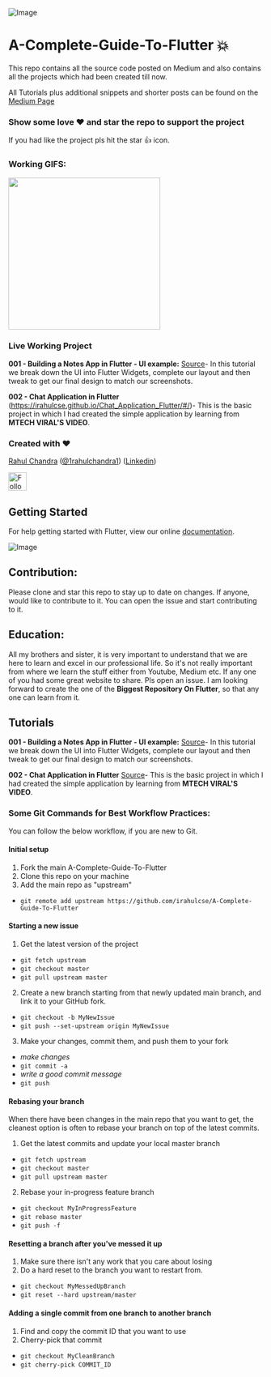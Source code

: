 ![Image](assets/banner.png)

# A-Complete-Guide-To-Flutter :boom:
This repo contains all the source code posted on Medium and also contains all the projects which had been created till now.

All Tutorials plus additional snippets and shorter posts can be found on the [Medium Page](https://medium.com/boring-apps)

### Show some love :heart: and star the repo to support the project

If you had like the project pls hit the star :+1: icon.

### Working GIFS:
<img src="image/chatapplication.gif" height="300em" />



### Live Working Project

**001 - Building a Notes App in Flutter - UI example:** [Source]()- In this tutorial we break down the UI into Flutter Widgets, complete our layout and then tweak to get our final design to match our screenshots.

**002 - Chat Application in Flutter** (https://irahulcse.github.io/Chat_Application_Flutter/#/)- This is the basic project in which I had created the simple application by learning from **MTECH VIRAL'S VIDEO**.


### Created with :heart:

[Rahul Chandra](https://github.com/irahulcse) ([@1rahulchandra1](https://www.twitter.com/1rahulchandra)) ([Linkedin](https://www.linkedin.com/in/rahul-chandra-a8371b11b/))

<a href='https://twitter.com/1rahulchandra' target='_blank'><img height='60' style='border:0px;height:36px;' src='http://victoryoutreach.org/wp-content/uploads/2014/11/follow-us-on-twitter.png' border='0' alt='Follow us on Twitter' /></a>


## Getting Started

For help getting started with Flutter, view our online
[documentation](https://flutter.dev/).

![Image](assets/flutterdevelopment.jpg)



## Contribution:
Please clone and star this repo to stay up to date on changes. If anyone, would like to contribute to it. You can open the issue and start contributing to it.

## Education:
All my brothers and sister, it is very important to understand that we are here to learn and excel in our professional life. So it's not really important from where we learn the stuff either from Youtube, Medium etc. If any one of you had some great website to share. Pls open an issue. I am looking forward to create the one of the **Biggest Repository On Flutter**, so that any one can learn from it.

## Tutorials

**001 - Building a Notes App in Flutter - UI example:** [Source]()- In this tutorial we break down the UI into Flutter Widgets, complete our layout and then tweak to get our final design to match our screenshots.

**002 - Chat Application in Flutter** [Source]()- This is the basic project in which I had created the simple application by learning from **MTECH VIRAL'S VIDEO**.




### Some Git Commands for Best Workflow Practices: 
You can follow the below workflow, if you are new to Git. 

#### Initial setup
1. Fork the main A-Complete-Guide-To-Flutter
2. Clone this repo on your machine
3. Add the main repo as "upstream"
  * `git remote add upstream https://github.com/irahulcse/A-Complete-Guide-To-Flutter`

#### Starting a new issue
1. Get the latest version of the project
  * `git fetch upstream`
  * `git checkout master`
  * `git pull upstream master`

2. Create a new branch starting from that newly updated main branch, and link it to your GitHub fork.
  * `git checkout -b MyNewIssue`
  * `git push --set-upstream origin MyNewIssue`

3. Make your changes, commit them, and push them to your fork
  * *make changes*
  * `git commit -a`
  * *write a good commit message*
  * `git push`

#### Rebasing your branch
When there have been changes in the main repo that you want to get, the cleanest option is often to rebase your branch on top of the latest commits.

1. Get the latest commits and update your local master branch
  * `git fetch upstream`
  * `git checkout master`
  * `git pull upstream master`

2. Rebase your in-progress feature branch
  * `git checkout MyInProgressFeature`
  * `git rebase master`
  * `git push -f`

#### Resetting a branch after you've messed it up
1. Make sure there isn't any work that you care about losing
2. Do a hard reset to the branch you want to restart from.
  * `git checkout MyMessedUpBranch`
  * `git reset --hard upstream/master`

#### Adding a single commit from one branch to another branch
1. Find and copy the commit ID that you want to use
2. Cherry-pick that commit
  * `git checkout MyCleanBranch`
  * `git cherry-pick COMMIT_ID`

